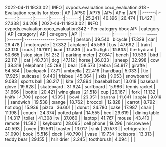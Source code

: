 2022-04-11 19:33:02 | INFO     | cvpods.evaluation.coco_evaluation:318 - Evaluation results for bbox:
|   AP   |  AP50  |  AP75  |  APs   |  APm   |  APl   |
|:------:|:------:|:------:|:------:|:------:|:------:|
| 25.241 | 40.896 | 26.474 | 11.427 | 27.338 | 34.208 |
2022-04-11 19:33:02 | INFO     | cvpods.evaluation.coco_evaluation:342 - Per-category bbox AP:
| category      | AP     | category     | AP     | category       | AP     |
|:--------------|:-------|:-------------|:-------|:---------------|:-------|
| person        | 39.540 | bicycle      | 17.329 | car            | 29.478 |
| motorcycle    | 27.332 | airplane     | 45.589 | bus            | 47.692 |
| train         | 43.125 | truck        | 16.797 | boat           | 12.836 |
| traffic light | 15.833 | fire hydrant | 50.665 | stop sign      | 51.252 |
| parking meter | 27.647 | bench        | 10.536 | bird           | 22.117 |
| cat           | 48.731 | dog          | 47.112 | horse          | 36.033 |
| sheep         | 32.998 | cow          | 38.318 | elephant       | 45.288 |
| bear          | 58.573 | zebra        | 54.917 | giraffe        | 54.584 |
| backpack      | 7.871  | umbrella     | 22.416 | handbag        | 5.033  |
| tie           | 17.925 | suitcase     | 9.440  | frisbee        | 45.064 |
| skis          | 9.053  | snowboard    | 9.083  | sports ball    | 36.217 |
| kite          | 27.894 | baseball bat | 13.018 | baseball glove | 19.628 |
| skateboard    | 31.924 | surfboard    | 15.986 | tennis racket  | 31.666 |
| bottle        | 20.421 | wine glass   | 21.518 | cup            | 26.167 |
| fork          | 11.132 | knife        | 4.708  | spoon          | 4.335  |
| bowl          | 23.351 | banana       | 11.641 | apple          | 8.018  |
| sandwich      | 19.538 | orange       | 18.762 | broccoli       | 12.828 |
| carrot        | 8.792  | hot dog      | 15.936 | pizza          | 36.601 |
| donut         | 24.780 | cake         | 17.987 | chair          | 11.198 |
| couch         | 24.374 | potted plant | 14.555 | bed            | 29.619 |
| dining table  | 14.317 | toilet       | 41.308 | tv             | 37.060 |
| laptop        | 41.767 | mouse        | 43.410 | remote         | 11.582 |
| keyboard      | 28.065 | cell phone   | 19.296 | microwave      | 40.593 |
| oven          | 19.561 | toaster      | 13.017 | sink           | 20.573 |
| refrigerator  | 31.090 | book         | 5.516  | clock          | 40.790 |
| vase          | 19.734 | scissors     | 13.313 | teddy bear     | 29.155 |
| hair drier    | 2.245  | toothbrush   | 4.094  |                |        |